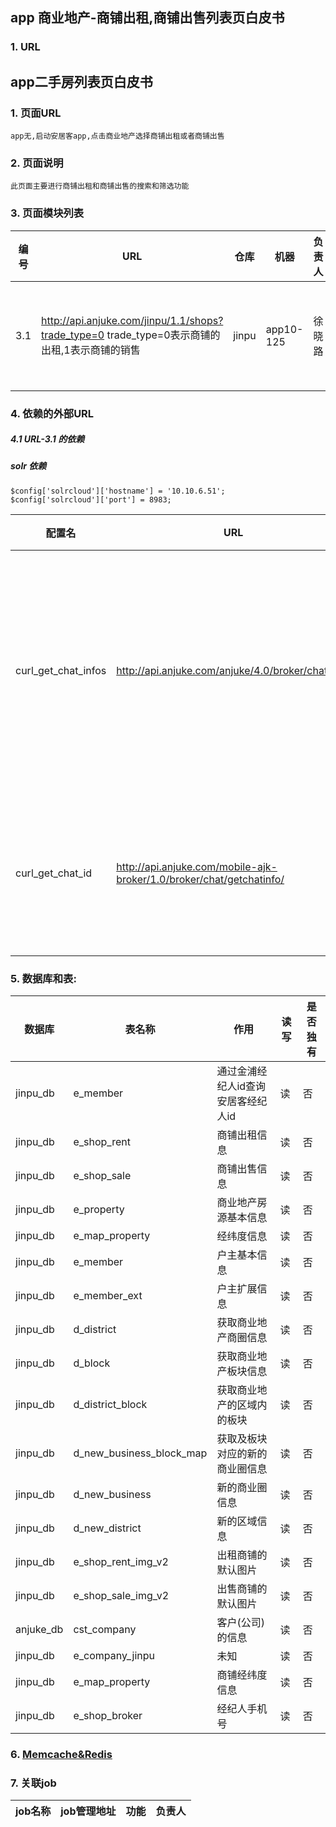 ## app 商业地产-商铺出租,商铺出售列表页白皮书
### 1. URL
##### 
## app二手房列表页白皮书
### 1. 页面URL
```
app无,启动安居客app,点击商业地产选择商铺出租或者商铺出售
```

### 2. 页面说明
```
此页面主要进行商铺出租和商铺出售的搜索和筛选功能
```
    
### 3. 页面模块列表
|编号|URL|仓库|机器|负责人|功能|
| --- |--- | --- | --- | --- | --- |
|3.1|http://api.anjuke.com/jinpu/1.1/shops?trade_type=0 trade_type=0表示商铺的出租,1表示商铺的销售|jinpu|app10-125|徐晓路|商铺出租列表页|
### 4. 依赖的外部URL
##### 4.1 URL-3.1 的依赖
##### solr 依赖
    $config['solrcloud']['hostname'] = '10.10.6.51';
    $config['solrcloud']['port'] = 8983;
|配置名|URL|功能|其它|
| --- | --- | --- | --- |
|curl_get_chat_infos|http://api.anjuke.com/anjuke/4.0/broker/chatinfos|通过经纪人id获取经纪人的微聊信息|微聊api|
|curl_get_chat_id|http://api.anjuke.com/mobile-ajk-broker/1.0/broker/chat/getchatinfo/|通过经纪人id获得微聊id|经纪人api|
### 5. 数据库和表:
|数据库|表名称|作用|读写|是否独有|
| --- | --- | --- | --- | --- |
|jinpu_db|e_member|通过金浦经纪人id查询安居客经纪人id|读|否|
|jinpu_db|e_shop_rent|商铺出租信息|读|否|
|jinpu_db|e_shop_sale|商铺出售信息|读|否|
|jinpu_db|e_property|商业地产房源基本信息|读|否|
|jinpu_db|e_map_property|经纬度信息|读|否|
|jinpu_db|e_member|户主基本信息|读|否|
|jinpu_db|e_member_ext|户主扩展信息|读|否|
|jinpu_db|d_district|获取商业地产商圈信息|读|否|
|jinpu_db|d_block|获取商业地产板块信息|读|否|
|jinpu_db|d_district_block|获取商业地产的区域内的板块|读|否|
|jinpu_db|d_new_business_block_map|获取及板块对应的新的商业圈信息|读|否|
|jinpu_db|d_new_business|新的商业圈信息|读|否|
|jinpu_db|d_new_district|新的区域信息|读|否|
|jinpu_db|e_shop_rent_img_v2|出租商铺的默认图片|读|否|
|jinpu_db|e_shop_sale_img_v2|出售商铺的默认图片|读|否|
|anjuke_db|cst_company|客户(公司)的信息|读|否|
|jinpu_db|e_company_jinpu|未知|读|否|
|jinpu_db|e_map_property|商铺经纬度信息|读|否|
|jinpu_db|e_shop_broker|经纪人手机号|读|否|
### 6. [Memcache&Redis](http://gitlab.corp.anjuke.com/_site/docs/blob/master/API/%E5%AE%89%E5%B1%85%E5%AE%A2/cache/memcache_redis.md)
### 7. 关联job
|job名称|job管理地址|功能|负责人|
|--- | --- | --- | --- |

